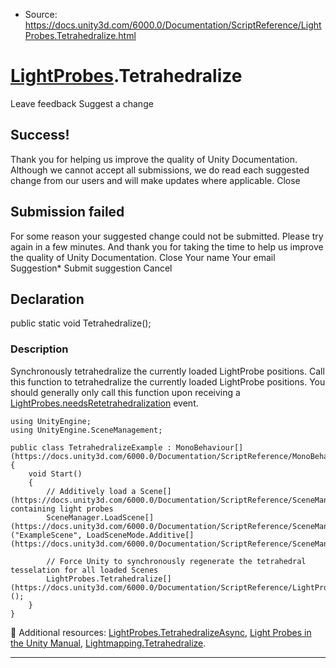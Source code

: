 * Source: https://docs.unity3d.com/6000.0/Documentation/ScriptReference/LightProbes.Tetrahedralize.html

#  [LightProbes](https://docs.unity3d.com/6000.0/Documentation/ScriptReference/LightProbes.html).Tetrahedralize
Leave feedback
Suggest a change
## Success!
Thank you for helping us improve the quality of Unity Documentation. Although we cannot accept all submissions, we do read each suggested change from our users and will make updates where applicable.
Close
## Submission failed
For some reason your suggested change could not be submitted. Please <a>try again</a> in a few minutes. And thank you for taking the time to help us improve the quality of Unity Documentation.
Close
Your name Your email Suggestion* Submit suggestion
Cancel
## Declaration
public static void Tetrahedralize(); 
### Description
Synchronously tetrahedralize the currently loaded LightProbe positions.
Call this function to tetrahedralize the currently loaded LightProbe positions. You should generally only call this function upon receiving a [LightProbes.needsRetetrahedralization](https://docs.unity3d.com/6000.0/Documentation/ScriptReference/LightProbes-needsRetetrahedralization.html) event.
```
using UnityEngine;
using UnityEngine.SceneManagement;  
  
public class TetrahedralizeExample : MonoBehaviour[](https://docs.unity3d.com/6000.0/Documentation/ScriptReference/MonoBehaviour.html)
{
    void Start()
    {
        // Additively load a Scene[](https://docs.unity3d.com/6000.0/Documentation/ScriptReference/SceneManagement.Scene.html) containing light probes
        SceneManager.LoadScene[](https://docs.unity3d.com/6000.0/Documentation/ScriptReference/SceneManagement.SceneManager.LoadScene.html)("ExampleScene", LoadSceneMode.Additive[](https://docs.unity3d.com/6000.0/Documentation/ScriptReference/SceneManagement.LoadSceneMode.Additive.html));  
  
        // Force Unity to synchronously regenerate the tetrahedral tesselation for all loaded Scenes
        LightProbes.Tetrahedralize[](https://docs.unity3d.com/6000.0/Documentation/ScriptReference/LightProbes.Tetrahedralize.html)();
    }
}

```

Additional resources: [LightProbes.TetrahedralizeAsync](https://docs.unity3d.com/6000.0/Documentation/ScriptReference/LightProbes.TetrahedralizeAsync.html), [Light Probes in the Unity Manual](https://docs.unity3d.com/6000.0/Documentation/Manual/LightProbes.html), [Lightmapping.Tetrahedralize](https://docs.unity3d.com/6000.0/Documentation/ScriptReference/Lightmapping.Tetrahedralize.html).
* * *
